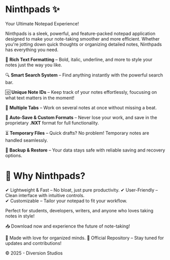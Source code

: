 # Ninthpads ✨
Your Ultimate Notepad Experience!
 
Ninthpads is a sleek, powerful, and feature-packed notepad application designed to make your note-taking smoother and more efficient. Whether you're jotting down quick thoughts or organizing detailed notes, Ninthpads has everything you need.
 

📝 **Rich Text Formatting** – Bold, italic, underline, and more to style your notes just the way you like. 

🔍 **Smart Search System** – Find anything instantly with the powerful search bar. 

🆔 **Unique Note IDs** – Keep track of your notes effortlessly, foucusing on what text matters in the moment! 

📂 **Multiple Tabs** – Work on several notes at once without missing a beat. 

💾 **Auto-Save & Custom Formats** – Never lose your work, and save in the proprietary **.NXT** format for full functionality.   

⏳ **Temporary Files** – Quick drafts? No problem! Temporary notes are handled seamlessly. 

🔄 **Backup & Restore** – Your data stays safe with reliable saving and recovery options. 

# 🚀 Why Ninthpads? 
✔ Lightweight & Fast – No bloat, just pure productivity. 
✔ User-Friendly – Clean interface with intuitive controls.  
✔ Customizable – Tailor your notepad to fit your workflow. 

Perfect for students, developers, writers, and anyone who loves taking notes in style!

📥 Download now and experience the future of note-taking!

💖 Made with love for organized minds.
🔗 Official Repository – Stay tuned for updates and contributions!

© 2025 - Diversion Studios
